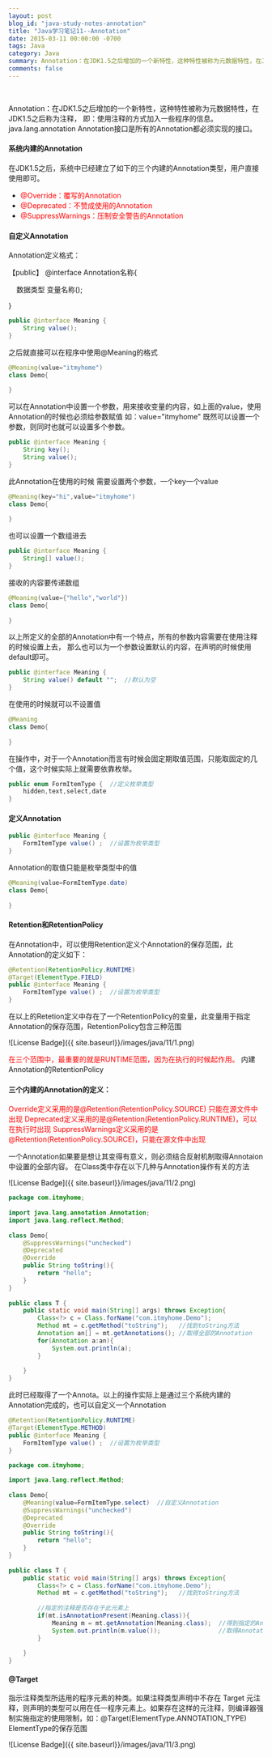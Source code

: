 ```yaml
---
layout: post
blog_id: "java-study-notes-annotation"
title: "Java学习笔记11--Annotation"
date: 2015-03-11 00:00:00 -0700
tags: Java
category: Java
summary: Annotation：在JDK1.5之后增加的一个新特性，这种特性被称为元数据特性，在JDK1.5之后称为注释，即：使用注释的方式加入一些程序的信息。java.lang.annotation Annotation接口是所有的Annotation都必须实现的接口。
comments: false
---
```

<br>

Annotation：在JDK1.5之后增加的一个新特性，这种特性被称为元数据特性，在JDK1.5之后称为注释，
即：使用注释的方式加入一些程序的信息。
java.lang.annotation Annotation接口是所有的Annotation都必须实现的接口。

#### 系统内建的Annotation

在JDK1.5之后，系统中已经建立了如下的三个内建的Annotation类型，用户直接使用即可。

+ <span style="color:red">@Override：覆写的Annotation</span>
+ <span style="color:red">@Deprecated：不赞成使用的Annotation</span>
+ <span style="color:red">@SuppressWarnings：压制安全警告的Annotation</span>

#### 自定义Annotation

Annotation定义格式：

【public】 @interface  Annotation名称{

&nbsp;&nbsp;&nbsp;&nbsp;数据类型   变量名称();
			 
}

```java
public @interface Meaning {  
    String value();  
}
```

之后就直接可以在程序中使用@Meaning的格式

```java
@Meaning(value="itmyhome")  
class Demo{  
      
}
```

可以在Annotation中设置一个参数，用来接收变量的内容，如上面的value，使用Annotation的时候也必须给参数赋值
如：value="itmyhome"
既然可以设置一个参数，则同时也就可以设置多个参数。

```java
public @interface Meaning {  
    String key();  
    String value();  
}
```

此Annotation在使用的时候 需要设置两个参数，一个key一个value

```java
@Meaning(key="hi",value="itmyhome")  
class Demo{  
      
}
```

也可以设置一个数组进去

```java
public @interface Meaning {  
    String[] value();  
}
```

接收的内容要传递数组

```java
@Meaning(value={"hello","world"})  
class Demo{  
      
}
```

以上所定义的全部的Annotation中有一个特点，所有的参数内容需要在使用注释的时候设置上去，
那么也可以为一个参数设置默认的内容，在声明的时候使用default即可。

```java
public @interface Meaning {  
    String value() default "";  //默认为空   
}
```

在使用的时候就可以不设置值

```java
@Meaning  
class Demo{  
      
}
```

在操作中，对于一个Annotation而言有时候会固定期取值范围，只能取固定的几个值，这个时候实际上就需要依靠枚举。

```java
public enum FormItemType {  //定义枚举类型  
    hidden,text,select,date  
}
```

#### 定义Annotation

```java
public @interface Meaning {  
    FormItemType value() ;  //设置为枚举类型  
}
```

Annotation的取值只能是枚举类型中的值

```java
@Meaning(value=FormItemType.date)  
class Demo{  
      
}
```

#### Retention和RetentionPolicy

在Annotation中，可以使用Retention定义个Annotation的保存范围，此Annotation的定义如下：

```java
@Retention(RetentionPolicy.RUNTIME)  
@Target(ElementType.FIELD)  
public @interface Meaning {  
    FormItemType value() ;  //设置为枚举类型  
}
```

在以上的Retetion定义中存在了一个RetentionPolicy的变量，此变量用于指定Annotation的保存范围，RetentionPolicy包含三种范围

![License Badge]({{ site.baseurl}}/images/java/11/1.png)

<span style="color:red">在三个范围中，最重要的就是RUNTIME范围，因为在执行的时候起作用。</span>
内建Annotation的RetentionPolicy

#### 三个内建的Annotation的定义：

<span style="color:red">Override定义采用的是@Retention(RetentionPolicy.SOURCE) 只能在源文件中出现</span>
<span style="color:red">Deprecated定义采用的是@Retention(RetentionPolicy.RUNTIME)，可以在执行时出现</span>
<span style="color:red">SuppressWarnings定义采用的是@Retention(RetentionPolicy.SOURCE)，只能在源文件中出现</span>

一个Annotation如果要是想让其变得有意义，则必须结合反射机制取得Annotaion中设置的全部内容。
在Class类中存在以下几种与Annotation操作有关的方法

![License Badge]({{ site.baseurl}}/images/java/11/2.png)

```java
package com.itmyhome;  
  
import java.lang.annotation.Annotation;  
import java.lang.reflect.Method;  
  
class Demo{  
    @SuppressWarnings("unchecked")  
    @Deprecated  
    @Override  
    public String toString(){  
        return "hello";  
    }  
}  
  
public class T {  
    public static void main(String[] args) throws Exception{  
        Class<?> c = Class.forName("com.itmyhome.Demo");  
        Method mt = c.getMethod("toString");   //找到toString方法  
        Annotation an[] = mt.getAnnotations(); //取得全部的Annotation  
        for(Annotation a:an){  
            System.out.println(a);  
        }  
          
    }  
}
```

此时已经取得了一个Annota。以上的操作实际上是通过三个系统内建的Annotation完成的，也可以自定义一个Annotation

```java
@Retention(RetentionPolicy.RUNTIME)  
@Target(ElementType.METHOD)  
public @interface Meaning {  
    FormItemType value() ;  //设置为枚举类型  
}
```

```java
package com.itmyhome;  
  
import java.lang.reflect.Method;  
  
class Demo{  
    @Meaning(value=FormItemType.select)  //自定义Annotation  
    @SuppressWarnings("unchecked")  
    @Deprecated  
    @Override  
    public String toString(){  
        return "hello";  
    }  
}  
  
public class T {  
    public static void main(String[] args) throws Exception{  
        Class<?> c = Class.forName("com.itmyhome.Demo");  
        Method mt = c.getMethod("toString");   //找到toString方法  
          
        //指定的注释是否存在于此元素上  
        if(mt.isAnnotationPresent(Meaning.class)){  
            Meaning m = mt.getAnnotation(Meaning.class);  //得到指定的Annotation  
            System.out.println(m.value());                //取得Annotation的值  
        }  
          
    }  
}
```

#### @Target

指示注释类型所适用的程序元素的种类。如果注释类型声明中不存在 Target 元注释，则声明的类型可以用在任一程序元素上。如果存在这样的元注释，则编译器强制实施指定的使用限制，如：@Target(ElementType.ANNOTATION_TYPE)
ElementType的保存范围

![License Badge]({{ site.baseurl}}/images/java/11/3.png)

<br>
